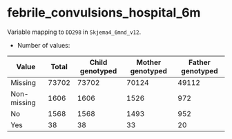 # febrile_convulsions_hospital_6m
Variable mapping to `DD298` in `Skjema4_6mnd_v12`.
- Number of values:

| Value | Total | Child genotyped | Mother genotyped | Father genotyped |
| ----- | ----- | --------------- | ---------------- | ---------------- |
| Missing | 73702 | 73702 | 70124 | 49112 |
| Non-missing | 1606 | 1606 | 1526 | 972 |
| No | 1568 | 1568 | 1493 |952 |
| Yes | 38 | 38 | 33 |20 |



